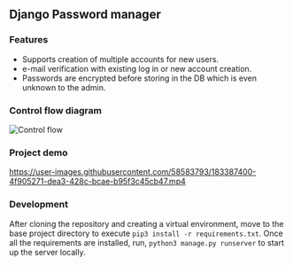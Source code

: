 ## Django Password manager

### Features
- Supports creation of multiple accounts for new users.
- e-mail verification with existing log in or new account creation.
- Passwords are encrypted before storing in the DB which is even unknown to the admin. 

### Control flow diagram
![Control flow](https://user-images.githubusercontent.com/58583793/183398662-94e231a1-485b-4956-93df-1ab44f8bbc77.jpg)

### Project demo
https://user-images.githubusercontent.com/58583793/183387400-4f905271-dea3-428c-bcae-b95f3c45cb47.mp4

### Development
After cloning the repository and creating a virtual environment, move to the base project directory to execute `pip3 install -r requirements.txt`. Once all the requirements are installed, run, `python3 manage.py runserver` to start up the server locally. 
